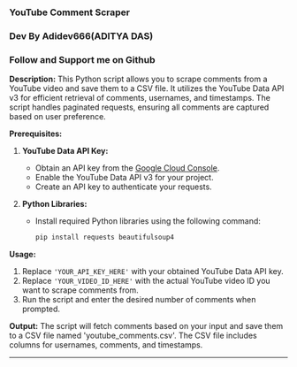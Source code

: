 ### YouTube Comment Scraper
### Dev By Adidev666(ADITYA DAS)
### Follow and Support me on Github 
 
**Description:**
This Python script allows you to scrape comments from a YouTube video and save them to a CSV file. It utilizes the YouTube Data API v3 for efficient retrieval of comments, usernames, and timestamps. The script handles paginated requests, ensuring all comments are captured based on user preference.

**Prerequisites:**
1. **YouTube Data API Key:**
   - Obtain an API key from the [Google Cloud Console](https://console.developers.google.com/).
   - Enable the YouTube Data API v3 for your project.
   - Create an API key to authenticate your requests.

2. **Python Libraries:**
   - Install required Python libraries using the following command:
     ```bash
     pip install requests beautifulsoup4
     ```

**Usage:**
1. Replace `'YOUR_API_KEY_HERE'` with your obtained YouTube Data API key.
2. Replace `'YOUR_VIDEO_ID_HERE'` with the actual YouTube video ID you want to scrape comments from.
3. Run the script and enter the desired number of comments when prompted.

**Output:**
The script will fetch comments based on your input and save them to a CSV file named 'youtube_comments.csv'. The CSV file includes columns for usernames, comments, and timestamps.

---

